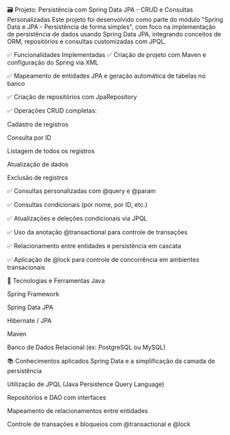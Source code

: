 🗃️ Projeto: Persistência com Spring Data JPA - CRUD e Consultas
Personalizadas
Este projeto foi desenvolvido como parte do módulo "Spring Data e JPA -
Persistência de forma simples", com foco na implementação de
persistência de dados usando Spring Data JPA, integrando conceitos de
ORM, repositórios e consultas customizadas com JPQL.

✅ Funcionalidades Implementadas
✅ Criação de projeto com Maven e configuração do Spring via XML

✅ Mapeamento de entidades JPA e geração automática de tabelas no banco

✅ Criação de repositórios com JpaRepository

✅ Operações CRUD completas:

Cadastro de registros

Consulta por ID

Listagem de todos os registros

Atualização de dados

Exclusão de registros

✅ Consultas personalizadas com @query e @param

✅ Consultas condicionais (por nome, por ID, etc.)

✅ Atualizações e deleções condicionais via JPQL

✅ Uso da anotação @transactional para controle de transações

✅ Relacionamento entre entidades e persistência em cascata

✅ Aplicação de @lock para controle de concorrência em ambientes
transacionais

🧰 Tecnologias e Ferramentas
Java

Spring Framework

Spring Data JPA

Hibernate / JPA

Maven

Banco de Dados Relacional (ex: PostgreSQL ou MySQL)

📚 Conhecimentos aplicados
Spring Data e a simplificação da camada de persistência

Utilização de JPQL (Java Persistence Query Language)

Repositórios e DAO com interfaces

Mapeamento de relacionamentos entre entidades

Controle de transações e bloqueios com @transactional e @lock
